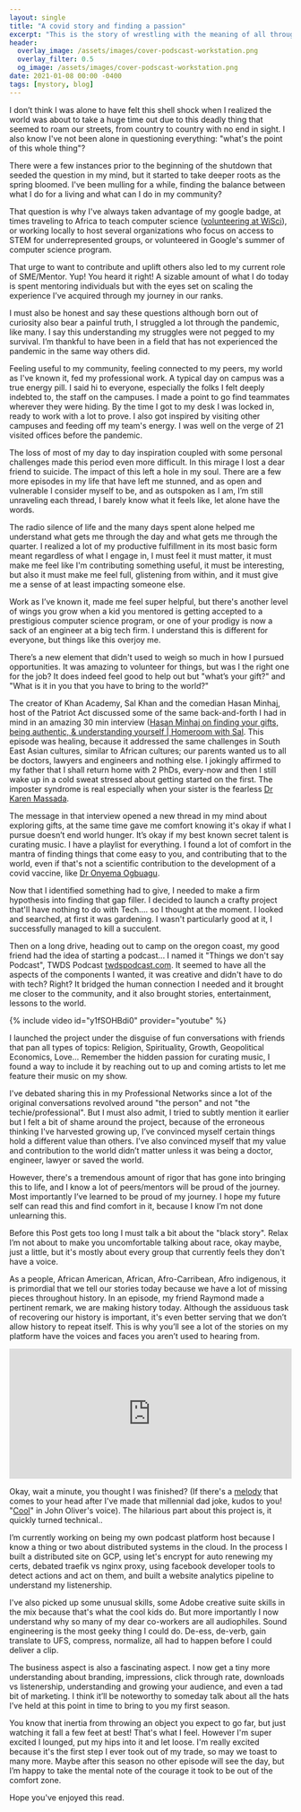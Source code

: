 ```yaml
---
layout: single
title: "A covid story and finding a passion"
excerpt: "This is the story of wrestling with the meaning of all through the pandemic, finding a passion, feeling shame to share the passion, finding pride in what you do, even if it doesn't save the world, being proud of yourself, and a rare occasion to tell my story."
header:
  overlay_image: /assets/images/cover-podscast-workstation.png
  overlay_filter: 0.5
  og_image: /assets/images/cover-podscast-workstation.png
date: 2021-01-08 00:00 -0400
tags: [mystory, blog]
---
```


I don’t think I was alone to have felt this shell shock when I realized the world was about to take a huge time out due to this deadly thing that seemed to roam our streets, from country to country with no end in sight. I also know I've not been alone in questioning everything: "what's the point of this whole thing"?

There were a few instances prior to the beginning of the shutdown that seeded the question in my mind, but it started to take deeper roots as the spring bloomed. I've been mulling for a while, finding the balance between what I do for a living and what can I do in my community?

That question is why I've always taken advantage of my google badge, at times traveling to Africa to teach computer science ([volunteering at WiSci](http://blog.kmassada.com/volunteering-wisci-17/)), or working locally to host several organizations who focus on access to STEM for underrepresented groups, or volunteered in Google's summer of computer science program. 

That urge to want to contribute and uplift others also led to my current role of SME/Mentor. Yup! You heard it right! A sizable amount of what I do today is spent mentoring individuals but with the eyes set on scaling the experience I’ve acquired through my journey in our ranks.

I must also be honest and say these questions although born out of curiosity also bear a painful truth, I struggled a lot through the pandemic, like many. I say this understanding my struggles were not pegged to my survival. I’m thankful to have been in a field that has not experienced the pandemic in the same way others did.

Feeling useful to my community, feeling connected to my peers, my world as I've known it, fed my professional work. A typical day on campus was a true energy pill. I said hi to everyone, especially the folks I felt deeply indebted to, the staff on the campuses. I made a point to go find teammates wherever they were hiding. By the time I got to my desk I was locked in, ready to work with a lot to prove. I also got inspired by visiting other campuses and feeding off my team's energy. I was well on the verge of 21 visited offices before the pandemic.

The loss of most of my day to day inspiration coupled with some personal challenges made this period even more difficult. In this mirage I lost a dear friend to suicide. The impact of this left a hole in my soul. There are a few more episodes in my life that have left me stunned, and as open and vulnerable I consider myself to be, and as outspoken as I am, I’m still unraveling each thread, I barely know what it feels like, let alone have the words.

The radio silence of life and the many days spent alone helped me understand what gets me through the day and what gets me through the quarter. I realized a lot of my productive fulfillment in its most basic form meant regardless of what I engage in, I must feel it must matter, it must make me feel like I'm contributing something useful, it must be interesting, but also it must make me feel full, glistening from within, and it must give me a sense of at least impacting someone else.

Work as I’ve known it, made me feel super helpful, but there's another level of wings you grow when a kid you mentored is getting accepted to a prestigious computer science program, or one of your prodigy is now a sack of an engineer at a big tech firm. I understand this is different for everyone, but things like this overjoy me.

There’s a new element that didn't used to weigh so much in how I pursued opportunities. It was amazing to volunteer for things, but was I the right one for the job? It does indeed feel good to help out but "what’s your gift?" and "What is it in you that you have to bring to the world?" 

The creator of Khan Academy, Sal Khan and the comedian Hasan Minhaj, host of the Patriot Act discussed some of the same back-and-forth I had in mind in an amazing 30 min interview ([Hasan Minhaj on finding your gifts, being authentic, & understanding yourself | Homeroom with Sal](https://www.youtube.com/watch?v=mm0Y3ym-JUg).
This episode was healing, because it addressed the same challenges in South East Asian cultures, similar to African cultures; our parents wanted us to all be doctors, lawyers and engineers and nothing else. I jokingly affirmed to my father that I shall return home with 2 PhDs, every-now and then I still wake up in a cold sweat stressed about getting started on the first. The imposter syndrome is real especially when your sister is the fearless [Dr Karen Massada](https://www.linkedin.com/in/karen-massada-md-693b97119).

The message in that interview opened a new thread in my mind about exploring gifts, at the same time gave me comfort knowing it's okay if what I pursue doesn’t end world hunger. It’s okay if my best known secret talent is curating music. I have a playlist for everything. I found a lot of comfort in the mantra of finding things that come easy to you, and contributing that to the world, even if that's not a scientific contribution to the development of a covid vaccine, like [Dr Onyema Ogbuagu](https://www.nbcconnecticut.com/news/coronavirus/vaccine-studied-at-yale-reaches-new-milestone-as-connecticut-hits-100k-cases-of-covid/2367241/).

Now that I identified something had to give, I needed to make a firm hypothesis into finding that gap filler. I decided to launch a crafty project that'll have nothing to do with Tech.... so I thought at the moment. I looked and searched, at first it was gardening. I wasn't particularly good at it, I successfully managed to kill a succulent.

Then on a long drive, heading out to camp on the oregon coast, my good friend had the idea of starting a podcast... I named it "Things we don't say Podcast", TWDS Podcast [twdspodcast.com](https://twdspodcast.com). It seemed to have all the aspects of the components I wanted, it was creative and didn't have to do with tech? Right? It bridged the human connection I needed and it brought me closer to the community, and it also brought stories, entertainment, lessons to the world. 

{% include video id="y1fSOHBdi0" provider="youtube" %}

I launched the project under the disguise of fun conversations with friends that pan all types of topics: Religion, Spirituality, Growth, Geopolitical Economics, Love... Remember the hidden passion for curating music, I found a way to include it by reaching out to up and coming artists to let me feature their music on my show.

I've debated sharing this in my Professional Networks since a lot of the original conversations revolved around "the person" and not "the techie/professional". But I must also admit, I tried to subtly mention it earlier but I felt a bit of shame around the project, because of the erroneous thinking I've harvested growing up, I’ve convinced myself certain things hold a different value than others. I’ve also convinced myself that my value and contribution to the world didn’t matter unless it was being a doctor, engineer, lawyer or saved the world. 

However, there's a tremendous amount of rigor that has gone into bringing this to life, and I know a lot of peers/mentors will be proud of the journey. Most importantly I’ve learned to be proud of my journey. I hope my future self can read this and find comfort in it, because I know I’m not done unlearning this.

Before this Post gets too long I must talk a bit about the "black story". Relax I’m not about to make you uncomfortable talking about race, okay maybe, just a little, but it's mostly about every group that currently feels they don't have a voice. 

As a people, African American, African, Afro-Carribean, Afro indigenous, it is primordial that we tell our stories today because we have a lot of missing pieces throughout history. In an episode, my friend Raymond made a pertinent remark, we are making history today. Although the assiduous task of recovering our history is important, it's even better serving that we don’t allow history to repeat itself. This is why you’ll see a lot of the stories on my platform have the voices and faces you aren’t used to hearing from. 

<iframe src="https://open.spotify.com/embed-podcast/show/12ZzuLAPlcYSEwayDsYn03" width="100%" height="232" frameborder="0" allowtransparency="true" allow="encrypted-media"></iframe>

Okay, wait a minute, you thought I was finished? (If there's a [melody](https://youtu.be/otwGb-S0txk?t=95) that comes to your head after I've made that millennial dad joke, kudos to you! "[Cool](https://www.youtube.com/watch?v=A8q8PXoJwVk)" in John Oliver's voice). The hilarious part about this project is, it quickly turned technical..

I’m currently working on being my own podcast platform host because I know a thing or two about distributed systems in the cloud. In the process I built a distributed site on GCP, using let's encrypt for auto renewing my certs, debated traefik vs nginx proxy, using facebook developer tools to detect actions and act on them, and built a website analytics pipeline to understand my listenership.

I've also picked up some unusual skills, some Adobe creative suite skills in the mix because that's what the cool kids do. But more importantly I now understand why so many of my dear co-workers are all audiophiles. Sound engineering is the most geeky thing I could do. De-ess, de-verb, gain translate to UFS, compress, normalize, all had to happen before I could deliver a clip. 

The business aspect is also a fascinating aspect. I now get a tiny more understanding about branding, impressions, click through rate, downloads vs listenership, understanding and growing your audience, and even a tad bit of marketing. I think it’ll be noteworthy to someday talk about all the hats I’ve held at this point in time to bring to you my first season. 

You know that inertia from throwing an object you expect to go far, but just watching it fall a few feet at best! That's what I feel. However I'm super excited I lounged, put my hips into it and let loose. I'm really excited because it's the first step I ever took out of my trade, so may we toast to many more. Maybe after this season no other episode will see the day, but I’m happy to take the mental note of the courage it took to be out of the comfort zone. 

Hope you've enjoyed this read.
